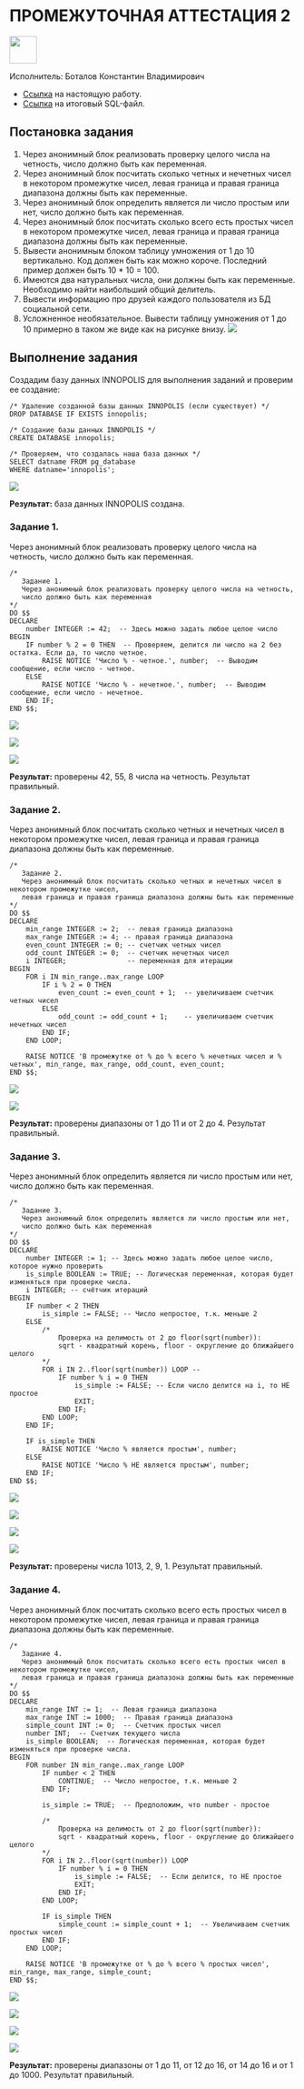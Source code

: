 # ПРОМЕЖУТОЧНАЯ АТТЕСТАЦИЯ 2

<img src="../extra/img/innopolis-logo.svg" height="48px" href="#"/>

Исполнитель: Боталов Константин Владимирович

* [Ссылка](https://github.com/botalov-pro/innopolis-practicum/blob/main/exam/EXAM_02.MD) на настоящую работу.
* [Ссылка](https://github.com/botalov-pro/innopolis-practicum/blob/main/exam/sql/exam_02.sql) на итоговый SQL-файл.

## Постановка задания

1. Через анонимный блок реализовать проверку целого числа на четность, число должно быть как переменная.
2. Через анонимный блок посчитать сколько четных и нечетных чисел в некотором промежутке чисел, левая граница и правая граница диапазона должны быть как переменные.
3. Через анонимный блок определить является ли число простым или нет, число должно быть как переменная.
4. Через анонимный блок посчитать сколько всего есть простых чисел в некотором промежутке чисел, левая граница и правая граница диапазона должны быть как переменные.
5. Вывести анонимным блоком таблицу умножения от 1 до 10 вертикально. Код должен быть как можно короче. Последний пример должен быть 10 * 10 = 100.
6. Имеются два натуральных числа, они должны быть как переменные. Необходимо найти наибольший общий делитель.
7. Вывести информацию про друзей каждого пользователя из БД социальной сети.
8. Усложненное необязательное. Вывести таблицу умножения от 1 до 10 примерно в таком же виде как на рисунке внизу.
![](img/img_15.png)

## Выполнение задания

Создадим базу данных INNOPOLIS для выполнения заданий и проверим ее создание:

```postgresql
/* Удаление созданной базы данных INNOPOLIS (если существует) */
DROP DATABASE IF EXISTS innopolis;

/* Создание базы данных INNOPOLIS */
CREATE DATABASE innopolis;

/* Проверяем, что создалась наша база данных */
SELECT datname FROM pg_database
WHERE datname='innopolis';
```

![](img/img_16.png)

**Результат:** база данных INNOPOLIS создана.

### Задание 1.

Через анонимный блок реализовать проверку целого числа на четность, число должно быть как переменная.

```postgresql
/*
   Задание 1.
   Через анонимный блок реализовать проверку целого числа на четность,
   число должно быть как переменная
*/
DO $$
DECLARE
    number INTEGER := 42;  -- Здесь можно задать любое целое число
BEGIN
    IF number % 2 = 0 THEN  -- Проверяем, делится ли число на 2 без остатка. Если да, то число четное.
        RAISE NOTICE 'Число % - четное.', number;  -- Выводим сообщение, если число - четное.
    ELSE
        RAISE NOTICE 'Число % - нечетное.', number;  -- Выводим сообщение, если число - нечетное.
    END IF;
END $$;
```

![](img/img_17.png)

![](img/img_18.png)

![](img/img_19.png)

**Результат:** проверены 42, 55, 8 числа на четность. Результат правильный.

### Задание 2.

Через анонимный блок посчитать сколько четных и нечетных чисел в некотором промежутке чисел, левая граница и правая граница диапазона должны быть как переменные.

```postgresql
/*
   Задание 2.
   Через анонимный блок посчитать сколько четных и нечетных чисел в некотором промежутке чисел,
   левая граница и правая граница диапазона должны быть как переменные
*/
DO $$
DECLARE
    min_range INTEGER := 2;  -- левая граница диапазона
    max_range INTEGER := 4; -- правая граница диапазона
    even_count INTEGER := 0; -- счетчик четных чисел
    odd_count INTEGER := 0;  -- счетчик нечетных чисел
    i INTEGER;               -- переменная для итерации
BEGIN
    FOR i IN min_range..max_range LOOP
        IF i % 2 = 0 THEN
            even_count := even_count + 1;  -- увеличиваем счетчик четных чисел
        ELSE
            odd_count := odd_count + 1;    -- увеличиваем счетчик нечетных чисел
        END IF;
    END LOOP;

    RAISE NOTICE 'В промежутке от % до % всего % нечетных чисел и % четных', min_range, max_range, odd_count, even_count;
END $$;
```

![](img/img_21.png)

![](img/img_20.png)

**Результат:** проверены диапазоны от 1 до 11 и от 2 до 4. Результат правильный.

### Задание 3.

Через анонимный блок определить является ли число простым или нет, число должно быть как переменная.

```postgresql
/*
   Задание 3.
   Через анонимный блок определить является ли число простым или нет,
   число должно быть как переменная
*/
DO $$
DECLARE
    number INTEGER := 1; -- Здесь можно задать любое целое число, которое нужно проверить
    is_simple BOOLEAN := TRUE; -- Логическая переменная, которая будет изменяться при проверке числа.
    i INTEGER; -- счётчик итераций
BEGIN
    IF number < 2 THEN
        is_simple := FALSE; -- Число непростое, т.к. меньше 2
    ELSE
        /*
            Проверка на делимость от 2 до floor(sqrt(number)):
            sqrt - квадратный корень, floor - округление до ближайшего целого
        */
        FOR i IN 2..floor(sqrt(number)) LOOP --
            IF number % i = 0 THEN
                is_simple := FALSE; -- Если число делится на i, то НЕ простое
                EXIT;
            END IF;
        END LOOP;
    END IF;

    IF is_simple THEN
        RAISE NOTICE 'Число % является простым', number;
    ELSE
        RAISE NOTICE 'Число % НЕ является простым', number;
    END IF;
END $$;
```

![](img/img_23.png)

![](img/img_24.png)

![](img/img_25.png)

![](img/img_22.png)

**Результат:** проверены числа 1013, 2, 9, 1. Результат правильный.

### Задание 4.

Через анонимный блок посчитать сколько всего есть простых чисел в некотором промежутке чисел, левая граница и правая граница диапазона должны быть как переменные.

```postgresql
/*
   Задание 4.
   Через анонимный блок посчитать сколько всего есть простых чисел в некотором промежутке чисел,
   левая граница и правая граница диапазона должны быть как переменные
*/
DO $$
DECLARE
    min_range INT := 1;  -- Левая граница диапазона
    max_range INT := 1000;  -- Правая граница диапазона
    simple_count INT := 0;  -- Счетчик простых чисел
    number INT;  -- Счетчик текущего числа
    is_simple BOOLEAN;  -- Логическая переменная, которая будет изменяться при проверке числа.
BEGIN
    FOR number IN min_range..max_range LOOP
        IF number < 2 THEN
            CONTINUE;  -- Число непростое, т.к. меньше 2
        END IF;

        is_simple := TRUE;  -- Предположим, что number - простое

        /*
            Проверка на делимость от 2 до floor(sqrt(number)):
            sqrt - квадратный корень, floor - округление до ближайшего целого
        */
        FOR i IN 2..floor(sqrt(number)) LOOP
            IF number % i = 0 THEN
                is_simple := FALSE;  -- Если делится, то НЕ простое
                EXIT;
            END IF;
        END LOOP;

        IF is_simple THEN
            simple_count := simple_count + 1;  -- Увеличиваем счетчик простых чисел
        END IF;
    END LOOP;

    RAISE NOTICE 'В промежутке от % до % всего % простых чисел', min_range, max_range, simple_count;
END $$;
```

![](img/img_27.png)

![](img/img_28.png)

![](img/img_29.png)

![](img/img_26.png)

**Результат:** проверены диапазоны от 1 до 11, от 12 до 16, от 14 до 16 и от 1 до 1000. Результат правильный.